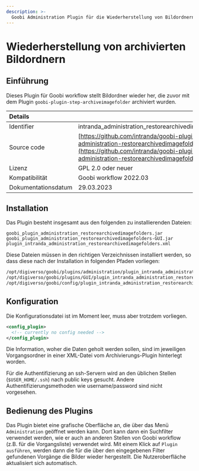 ```yaml
---
description: >-
  Goobi Administration Plugin für die Wiederherstellung von Bildordnern von externem Storage
---
```


# Wiederherstellung von archivierten Bildordnern

## Einführung
Dieses Plugin für Goobi workflow stellt Bildordner wieder her, die zuvor mit dem Plugin `goobi-plugin-step-archiveimagefolder` archiviert wurden.


| Details |  |
| :--- | :--- |
| Identifier | intranda_administration_restorearchivedimagefolders |
| Source code | [https://github.com/intranda/goobi-plugin-administration-restorearchivedimagefolders](https://github.com/intranda/goobi-plugin-administration-restorearchivedimagefolders) |
| Lizenz | GPL 2.0 oder neuer |
| Kompatibilität | Goobi workflow 2022.03 |
| Dokumentationsdatum | 29.03.2023 |


## Installation
Das Plugin besteht insgesamt aus den folgenden zu installierenden Dateien:

```text
goobi_plugin_administration_restorearchivedimagefolders.jar
goobi_plugin_administration_restorearchivedimagefolders-GUI.jar
plugin_intranda_administration_restorearchivedimagefolders.xml
```

Diese Dateien müssen in den richtigen Verzeichnissen installiert werden, so dass diese nach der Installation in folgenden Pfaden vorliegen:

```bash
/opt/digiverso/goobi/plugins/administration/plugin_intranda_administration_restorearchivedimagefolders.jar
/opt/digiverso/goobi/plugins/GUI/plugin_intranda_administration_restorearchivedimagefolders-GUI.jar
/opt/digiverso/goobi/config/plugin_intranda_administration_restorearchivedimagefolders.xml
```

## Konfiguration
Die Konfigurationsdatei ist im Moment leer, muss aber trotzdem vorliegen.

```xml
<config_plugin>
  <!-- currently no config needed -->
</config_plugin>
```

Die Information, woher die Daten geholt werden sollen, sind im jeweiligen Vorgangsordner in einer XML-Datei vom Archivierungs-Plugin hinterlegt worden.

Für die Authentifizierung an ssh-Servern wird an den üblichen Stellen (`$USER_HOME/.ssh`) nach public keys gesucht. Andere Authentifizierungsmethoden wie username/password sind nicht vorgesehen.  


## Bedienung des Plugins
Das Plugin bietet eine grafische Oberfläche an, die über das Menü `Administration` geöffnet werden kann. Dort kann dann ein Suchfilter verwendet werden, wie er auch an anderen Stellen von Goobi workflow (z.B. für die Vorgangsliste) verwendet wird. Mit einem Klick auf `Plugin ausführen`, werden dann die für die über den eingegebenen Filter gefundenen Vorgänge die Bilder wieder hergestellt. Die Nutzeroberfläche aktualisiert sich automatisch.
